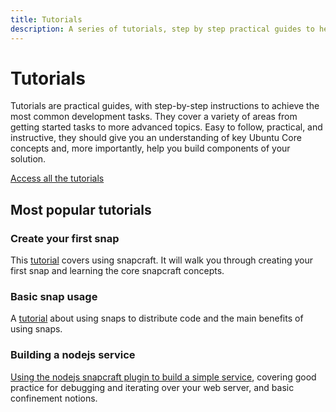 ```yaml
---
title: Tutorials
description: A series of tutorials, step by step practical guides to help you achieve a variety of tasks from writing your first snap to building a node.js service.
---
```


# Tutorials

Tutorials are practical guides, with step-by-step instructions to achieve the most common development tasks. They cover a variety of areas from getting started tasks to more advanced topics. Easy to follow, practical, and instructive, they should give you an understanding of key Ubuntu Core concepts and, more importantly, help you build components of your solution.

[Access all the tutorials](http://tutorial.ubuntu.com)

## Most popular tutorials

### Create your first snap

This [tutorial](http://tutorial.ubuntu.com/create) covers using snapcraft. It will walk you through creating your first snap and learning the core snapcraft concepts.

### Basic snap usage

A [tutorial](http://tutorial.ubuntu.com/basic) about using snaps to distribute code and the main benefits of using snaps.

### Building a nodejs service

[Using the nodejs snapcraft plugin to build a simple service](http://tutorial.ubuntu.com/basic), covering good practice for debugging and iterating over your web server, and basic confinement notions.
